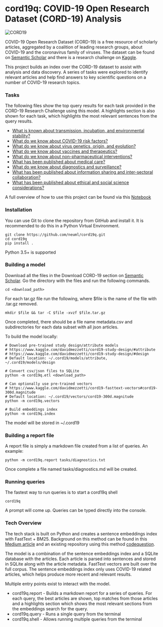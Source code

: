 cord19q: COVID-19 Open Research Dataset (CORD-19) Analysis
======

![CORD19](https://pages.semanticscholar.org/hs-fs/hubfs/covid-image.png?width=300&name=covid-image.png)

COVID-19 Open Research Dataset (CORD-19) is a free resource of scholarly articles, aggregated by a coalition of leading research groups, about COVID-19 and the coronavirus family of viruses. The dataset can be found on [Semantic Scholar](https://pages.semanticscholar.org/coronavirus-research) and there is a research challenge on [Kaggle](https://www.kaggle.com/allen-institute-for-ai/CORD-19-research-challenge).

This project builds an index over the CORD-19 dataset to assist with analysis and data discovery. A series of tasks were explored to identify relevant articles and help find answers to key scientific questions on a number of COVID-19 research topics.

### Tasks
The following files show the top query results for each task provided in the CORD-19 Research Challenge using this model. A highlights section is also shown for each task, which highlights the most relevant sentences from the query results.

- [What is known about transmission, incubation, and environmental stability?](https://www.kaggle.com/davidmezzetti/cord-19-transmission-incubation-environment)
- [What do we know about COVID-19 risk factors?](https://www.kaggle.com/davidmezzetti/cord-19-risk-factors)
- [What do we know about virus genetics, origin, and evolution?](https://www.kaggle.com/davidmezzetti/cord-19-virus-genetics-origin-and-evolution)
- [What do we know about vaccines and therapeutics?](https://www.kaggle.com/davidmezzetti/cord-19-vaccines-and-therapeutics)
- [What do we know about non-pharmaceutical interventions?](https://www.kaggle.com/davidmezzetti/cord-19-non-pharmaceutical-interventions)
- [What has been published about medical care?](https://www.kaggle.com/davidmezzetti/cord-19-medical-care)
- [What do we know about diagnostics and surveillance?](https://www.kaggle.com/davidmezzetti/cord-19-diagnostics-and-surveillance)
- [What has been published about information sharing and inter-sectoral collaboration?](https://www.kaggle.com/davidmezzetti/cord-19-sharing-and-collaboration)
- [What has been published about ethical and social science considerations?](https://www.kaggle.com/davidmezzetti/cord-19-ethical-and-social-science-considerations)

A full overview of how to use this project can be found via this [Notebook](https://www.kaggle.com/davidmezzetti/cord-19-analysis-with-sentence-embeddings)

### Installation
You can use Git to clone the repository from GitHub and install it. It is recommended to do this in a Python Virtual Environment. 

    git clone https://github.com/neuml/cord19q.git
    cd cord19q
    pip install .

Python 3.5+ is supported

### Building a model
Download all the files in the Download CORD-19 section on [Semantic Scholar](https://pages.semanticscholar.org/coronavirus-research). Go the directory with the files
and run the following commands.

    cd <download_path>

For each tar.gz file run the following, where $file is the name of the file with .tar.gz removed.

    mkdir $file && tar -C $file -xvzf $file.tar.gz

Once completed, there should be a file name metadata.csv and subdirectories for each data subset with all json articles.

To build the model locally:

    # Download pre-trained study design/attribute models
    # https://www.kaggle.com/davidmezzetti/cord19-study-design/#attribute
    # https://www.kaggle.com/davidmezzetti/cord19-study-design/#design
    # Default location: ~/.cord19/models/attribute, ~/.cord19/models/design

    # Convert csv/json files to SQLite
    python -m cord19q.etl <download_path>

    # Can optionally use pre-trained vectors
    # https://www.kaggle.com/davidmezzetti/cord19-fasttext-vectors#cord19-300d.magnitude
    # Default location: ~/.cord19/vectors/cord19-300d.magnitude
    python -m cord19q.vectors

    # Build embeddings index
    python -m cord19q.index

The model will be stored in ~/.cord19

### Building a report file
A report file is simply a markdown file created from a list of queries. An example:

    python -m cord19q.report tasks/diagnostics.txt

Once complete a file named tasks/diagnostics.md will be created.

### Running queries
The fastest way to run queries is to start a cord19q shell

    cord19q

A prompt will come up. Queries can be typed directly into the console.

### Tech Overview
The tech stack is built on Python and creates a sentence embeddings index with FastText + BM25. Background on this method can be found in this [Medium article](https://towardsdatascience.com/building-a-sentence-embedding-index-with-fasttext-and-bm25-f07e7148d240) and an existing repository using this method [codequestion](https://github.com/neuml/codequestion).

The model is a combination of the sentence embeddings index and a SQLite database with the articles. Each article is parsed into sentences and stored in SQLite along with the article metadata. FastText vectors are built over the full corpus. The sentence embeddings index only uses COVID-19 related articles, which helps produce more recent and relevant results. 

Multiple entry points exist to interact with the model.

- cord19q.report - Builds a markdown report for a series of queries. For each query, the best articles are shown, top matches from those articles and a highlights section which shows the most relevant sections from the embeddings search for the query.
- cord19q.query - Runs a single query from the terminal
- cord19q.shell - Allows running multiple queries from the terminal
